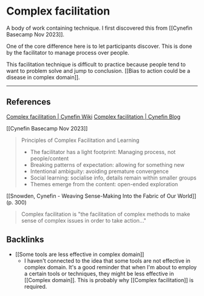 # Complex facilitation
A body of work containing technique. I first discovered this from [[Cynefin Basecamp Nov 2023]].

One of the core difference here is to let participants discover. This is done by the facilitator to manage process over people.

This facilitation technique is difficult to practice because people tend to want to problem solve and jump to conclusion. [[Bias to action could be a disease in complex domain]].

---
## References
[Complex facilitation | Cynefin Wiki](https://cynefin.io/wiki/Complex_facilitation)
[Complex facilitation | Cynefin Blog](https://thecynefin.co/28726-2/)

[[Cynefin Basecamp Nov 2023]]
> Principles of Complex Facilitation and Learning
> - The facilitator has a light footprint: Managing process, not people/content
> - Breaking patterns of expectation: allowing for something new
> - Intentional ambiguity: avoiding premature convergence
> - Social learning: socialise info, details remain within smaller groups
> - Themes emerge from the content: open-ended exploration

[[Snowden, Cynefin - Weaving Sense-Making Into the Fabric of Our World]] (p. 300)
> Complex facilitation is "the facilitation of complex methods to make sense of complex issues in order to take action..."

## Backlinks
* [[Some tools are less effective in complex domain]]
	* I haven't connected to the idea that some tools are not effective in complex domain. It's a good reminder that when I'm about to employ a certain tools or techniques, they might be less effective in [[Complex domain]]. This is probably why [[Complex facilitation]] is required.

<!-- #evergreen -->

<!-- {BearID:DE34FC8D-9AFD-4AD6-AE98-0FB6F758D4DA} -->
